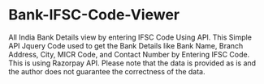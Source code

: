 # Bank-IFSC-Code-Viewer
All India Bank Details view by entering IFSC Code Using API. 
This Simple API Jquery Code used to get the Bank Details like Bank Name, Branch Address, City, MICR Code, and Contact Number by Entering IFSC Code.
This is using Razorpay API.
Please note that the data is provided as is and the author does not guarantee the correctness of the data.
